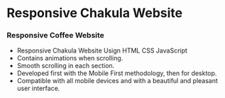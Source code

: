 # Responsive Chakula Website
### Responsive Coffee Website

- Responsive Chakula Website Usign HTML CSS JavaScript
- Contains animations when scrolling.
- Smooth scrolling in each section.
- Developed first with the Mobile First methodology, then for desktop.
- Compatible with all mobile devices and with a beautiful and pleasant user interface.



